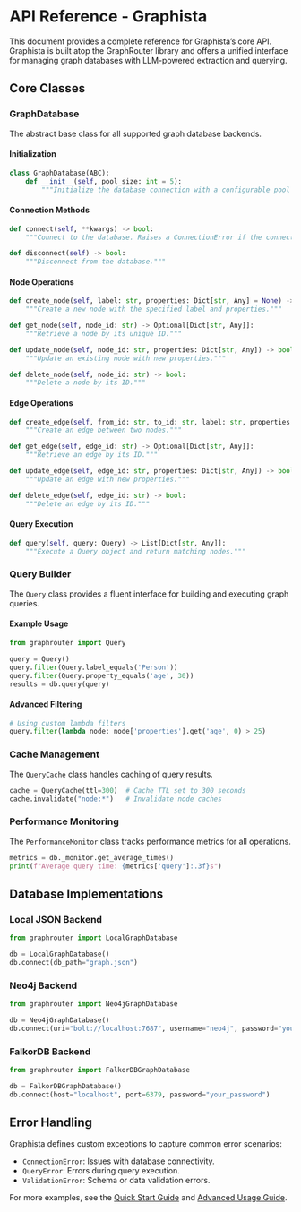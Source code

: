 # API Reference - Graphista

This document provides a complete reference for Graphista’s core API. Graphista is built atop the GraphRouter library and offers a unified interface for managing graph databases with LLM-powered extraction and querying.

## Core Classes

### GraphDatabase

The abstract base class for all supported graph database backends.

#### Initialization
~~~python
class GraphDatabase(ABC):
    def __init__(self, pool_size: int = 5):
        """Initialize the database connection with a configurable pool size."""
~~~

#### Connection Methods
~~~python
def connect(self, **kwargs) -> bool:
    """Connect to the database. Raises a ConnectionError if the connection fails."""

def disconnect(self) -> bool:
    """Disconnect from the database."""
~~~

#### Node Operations
~~~python
def create_node(self, label: str, properties: Dict[str, Any] = None) -> str:
    """Create a new node with the specified label and properties."""

def get_node(self, node_id: str) -> Optional[Dict[str, Any]]:
    """Retrieve a node by its unique ID."""

def update_node(self, node_id: str, properties: Dict[str, Any]) -> bool:
    """Update an existing node with new properties."""

def delete_node(self, node_id: str) -> bool:
    """Delete a node by its ID."""
~~~

#### Edge Operations
~~~python
def create_edge(self, from_id: str, to_id: str, label: str, properties: Optional[Dict[str, Any]] = None) -> str:
    """Create an edge between two nodes."""

def get_edge(self, edge_id: str) -> Optional[Dict[str, Any]]:
    """Retrieve an edge by its ID."""

def update_edge(self, edge_id: str, properties: Dict[str, Any]) -> bool:
    """Update an edge with new properties."""

def delete_edge(self, edge_id: str) -> bool:
    """Delete an edge by its ID."""
~~~

#### Query Execution
~~~python
def query(self, query: Query) -> List[Dict[str, Any]]:
    """Execute a Query object and return matching nodes."""
~~~

### Query Builder

The `Query` class provides a fluent interface for building and executing graph queries.

#### Example Usage
~~~python
from graphrouter import Query

query = Query()
query.filter(Query.label_equals('Person'))
query.filter(Query.property_equals('age', 30))
results = db.query(query)
~~~

#### Advanced Filtering
~~~python
# Using custom lambda filters
query.filter(lambda node: node['properties'].get('age', 0) > 25)
~~~

### Cache Management

The `QueryCache` class handles caching of query results.
~~~python
cache = QueryCache(ttl=300)  # Cache TTL set to 300 seconds
cache.invalidate("node:*")   # Invalidate node caches
~~~

### Performance Monitoring

The `PerformanceMonitor` class tracks performance metrics for all operations.
~~~python
metrics = db._monitor.get_average_times()
print(f"Average query time: {metrics['query']:.3f}s")
~~~

## Database Implementations

### Local JSON Backend
~~~python
from graphrouter import LocalGraphDatabase

db = LocalGraphDatabase()
db.connect(db_path="graph.json")
~~~

### Neo4j Backend
~~~python
from graphrouter import Neo4jGraphDatabase

db = Neo4jGraphDatabase()
db.connect(uri="bolt://localhost:7687", username="neo4j", password="your_password")
~~~

### FalkorDB Backend
~~~python
from graphrouter import FalkorDBGraphDatabase

db = FalkorDBGraphDatabase()
db.connect(host="localhost", port=6379, password="your_password")
~~~

## Error Handling

Graphista defines custom exceptions to capture common error scenarios:
- `ConnectionError`: Issues with database connectivity.
- `QueryError`: Errors during query execution.
- `ValidationError`: Schema or data validation errors.

For more examples, see the [Quick Start Guide](quickstart.md) and [Advanced Usage Guide](advanced_usage.md).

